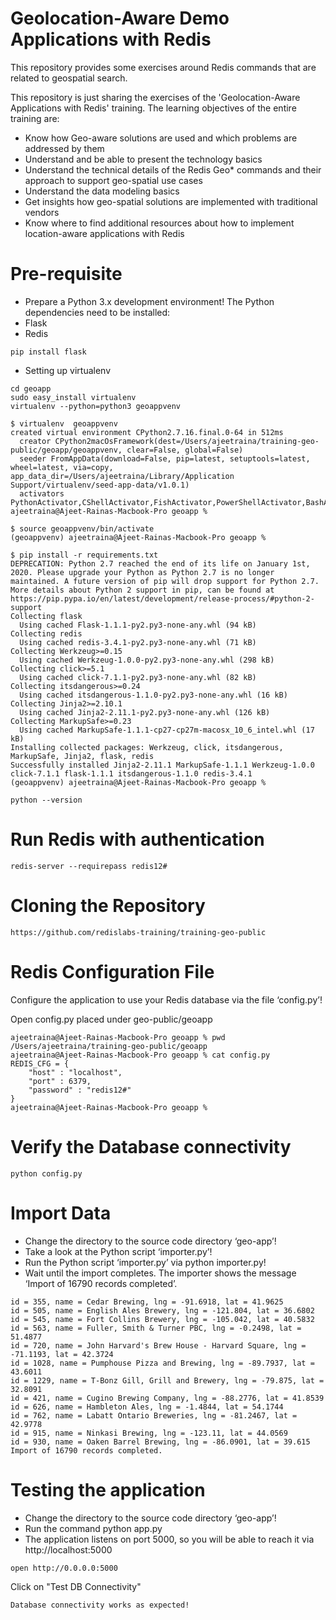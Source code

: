 # Geolocation-Aware Demo Applications with Redis

This repository provides some exercises around Redis commands that are related to geospatial search.

This repository is just sharing the exercises of the 'Geolocation-Aware Applications with Redis' training. The learning objectives of the entire training are:

- Know how Geo-aware solutions are used and which problems are addressed by them
- Understand and be able to present the technology basics
- Understand the technical details of the Redis Geo* commands and their approach to support geo-spatial use cases
- Understand the data modeling basics
- Get insights how geo-spatial solutions are implemented with traditional vendors
- Know where to find additional resources about how to implement location-aware applications with Redis

# Pre-requisite



- Prepare a Python 3.x development environment! The Python dependencies need to be installed:
- Flask
- Redis

```
pip install flask
```

- Setting up virtualenv

```
cd geoapp
sudo easy_install virtualenv
virtualenv --python=python3 geoappvenv
```

```
$ virtualenv  geoappvenv
created virtual environment CPython2.7.16.final.0-64 in 512ms
  creator CPython2macOsFramework(dest=/Users/ajeetraina/training-geo-public/geoapp/geoappvenv, clear=False, global=False)
  seeder FromAppData(download=False, pip=latest, setuptools=latest, wheel=latest, via=copy, app_data_dir=/Users/ajeetraina/Library/Application Support/virtualenv/seed-app-data/v1.0.1)
  activators PythonActivator,CShellActivator,FishActivator,PowerShellActivator,BashActivator
ajeetraina@Ajeet-Rainas-Macbook-Pro geoapp %
```

```
$ source geoappvenv/bin/activate
(geoappvenv) ajeetraina@Ajeet-Rainas-Macbook-Pro geoapp %
```

```
$ pip install -r requirements.txt
DEPRECATION: Python 2.7 reached the end of its life on January 1st, 2020. Please upgrade your Python as Python 2.7 is no longer maintained. A future version of pip will drop support for Python 2.7. More details about Python 2 support in pip, can be found at https://pip.pypa.io/en/latest/development/release-process/#python-2-support
Collecting flask
  Using cached Flask-1.1.1-py2.py3-none-any.whl (94 kB)
Collecting redis
  Using cached redis-3.4.1-py2.py3-none-any.whl (71 kB)
Collecting Werkzeug>=0.15
  Using cached Werkzeug-1.0.0-py2.py3-none-any.whl (298 kB)
Collecting click>=5.1
  Using cached click-7.1.1-py2.py3-none-any.whl (82 kB)
Collecting itsdangerous>=0.24
  Using cached itsdangerous-1.1.0-py2.py3-none-any.whl (16 kB)
Collecting Jinja2>=2.10.1
  Using cached Jinja2-2.11.1-py2.py3-none-any.whl (126 kB)
Collecting MarkupSafe>=0.23
  Using cached MarkupSafe-1.1.1-cp27-cp27m-macosx_10_6_intel.whl (17 kB)
Installing collected packages: Werkzeug, click, itsdangerous, MarkupSafe, Jinja2, flask, redis
Successfully installed Jinja2-2.11.1 MarkupSafe-1.1.1 Werkzeug-1.0.0 click-7.1.1 flask-1.1.1 itsdangerous-1.1.0 redis-3.4.1
(geoappvenv) ajeetraina@Ajeet-Rainas-Macbook-Pro geoapp %
```

```
python --version
```

# Run Redis with authentication

```
redis-server --requirepass redis12#
```

# Cloning the Repository

```
https://github.com/redislabs-training/training-geo-public
```

#  Redis Configuration File 

Configure the application to use your Redis database via the file ‘config.py’!


Open config.py placed under geo-public/geoapp

```
ajeetraina@Ajeet-Rainas-Macbook-Pro geoapp % pwd
/Users/ajeetraina/training-geo-public/geoapp
ajeetraina@Ajeet-Rainas-Macbook-Pro geoapp % cat config.py
REDIS_CFG = {
	"host" : "localhost",
	"port" : 6379,
	"password" : "redis12#"
}
ajeetraina@Ajeet-Rainas-Macbook-Pro geoapp %
```

# Verify the Database connectivity

```
python config.py
```

# Import Data 

- Change the directory to the source code directory ‘geo-app’!
- Take a look at the Python script ‘importer.py’!
- Run the Python script ‘importer.py’ via python importer.py!
- Wait until the import completes. The importer shows the message ‘Import of 16790 records completed’.


```
id = 355, name = Cedar Brewing, lng = -91.6918, lat = 41.9625
id = 505, name = English Ales Brewery, lng = -121.804, lat = 36.6802
id = 545, name = Fort Collins Brewery, lng = -105.042, lat = 40.5832
id = 563, name = Fuller, Smith & Turner PBC, lng = -0.2498, lat = 51.4877
id = 720, name = John Harvard's Brew House - Harvard Square, lng = -71.1193, lat = 42.3724
id = 1028, name = Pumphouse Pizza and Brewing, lng = -89.7937, lat = 43.6011
id = 1229, name = T-Bonz Gill, Grill and Brewery, lng = -79.875, lat = 32.8091
id = 421, name = Cugino Brewing Company, lng = -88.2776, lat = 41.8539
id = 626, name = Hambleton Ales, lng = -1.4844, lat = 54.1744
id = 762, name = Labatt Ontario Breweries, lng = -81.2467, lat = 42.9778
id = 915, name = Ninkasi Brewing, lng = -123.11, lat = 44.0569
id = 930, name = Oaken Barrel Brewing, lng = -86.0901, lat = 39.615
Import of 16790 records completed.
```

# Testing the application

- Change the directory to the source code directory ‘geo-app’!
- Run the command python app.py
- The application listens on port 5000, so you will be able to reach it via http://localhost:5000

```
open http://0.0.0.0:5000
```

Click on "Test DB Connectivity"

```
Database connectivity works as expected!
```

